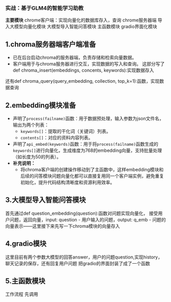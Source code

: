 ### 实战：基于GLM4的智能学习助教
**主要模块**
chrome客户端：实现向量化的数据库存入，查询
chrome服务器端
导入大模型向量化模块
大模型导入智能问答模块
主函数模块
gradio界面化模块

## 1.chroma服务器端客户端准备
- 已在后台启动chroma的服务器端，负责存储和检索向量数据。
- 客户端用于与chroma服务器进行交互，实现数据的写入和查询。
这部分写了def chroma_insert(embeddings, concents, keywords):实现数据存入

还有def chroma_query(query_embedding, collection, top_k=1):函数，实现数据查询



## 2.embedding模块准备
- 声明了`process(failname)`函数：用于数据预处理，输入参数为json文件名，输出为两个列表：
  - `keywords[]`：提取的干化词（关键词）列表。
  - `contents[]`：对应的资料内容列表。
- 声明了`api_embed(keywords)`函数：用于将`process(failname)`函数生成的`keywords[]`进行向量化，生成维度为768的embedding向量，支持批量处理（如长度为50的列表）。
- **补充说明：**
  - 将chroma客户端的创建操作移动到了主函数中，这样embedding模块和后续的问答模块问题向量化都可以直接复用同一个客户端实例，避免重复初始化，提升代码结构清晰度和资源利用效率。


## 3.大模型导入智能问答模块
首先通过def question_embedding(question):函数对问题实现向量化，    接受用户问题，返回向量，input: question - 用户输入的问题，output: q_emb - 问题的向量表示——这里接下来先写一下chroma模块的向量存入

## 4.gradio模块
这里目前有两个参数大模型的回答answer，用户的问题question,实现history，聊天记录的保存，还有回复用户问题
把gradio的界面封装了成了一个函数

## 5.主函数模块
工作流程
先调用
